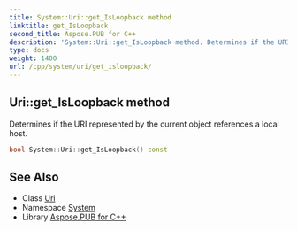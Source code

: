 ```yaml
---
title: System::Uri::get_IsLoopback method
linktitle: get_IsLoopback
second_title: Aspose.PUB for C++
description: 'System::Uri::get_IsLoopback method. Determines if the URI represented by the current object references a local host in C++.'
type: docs
weight: 1400
url: /cpp/system/uri/get_isloopback/
---
```

## Uri::get_IsLoopback method


Determines if the URI represented by the current object references a local host.

```cpp
bool System::Uri::get_IsLoopback() const
```

## See Also

* Class [Uri](../)
* Namespace [System](../../)
* Library [Aspose.PUB for C++](../../../)
